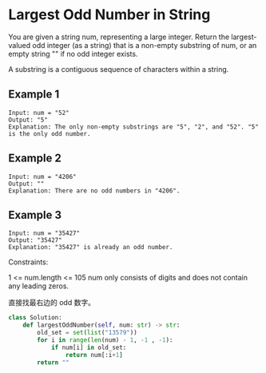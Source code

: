 # Largest Odd Number in String

You are given a string num, representing a large integer. Return the largest-valued odd integer (as a string) that is a non-empty substring of num, or an empty string "" if no odd integer exists.

A substring is a contiguous sequence of characters within a string.

## Example 1

```text
Input: num = "52"
Output: "5"
Explanation: The only non-empty substrings are "5", "2", and "52". "5" is the only odd number.
```

## Example 2

```text
Input: num = "4206"
Output: ""
Explanation: There are no odd numbers in "4206".
```

## Example 3

```text
Input: num = "35427"
Output: "35427"
Explanation: "35427" is already an odd number.
```

Constraints:

1 <= num.length <= 105
num only consists of digits and does not contain any leading zeros.

直接找最右边的 odd 数字。

```python
class Solution:
    def largestOddNumber(self, num: str) -> str:
        old_set = set(list("13579"))
        for i in range(len(num) - 1, -1 , -1):
            if num[i] in old_set:
                return num[:i+1]
        return ""
```
